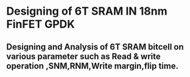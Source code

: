 # Designing of 6T SRAM IN 18nm FinFET GPDK
## Designing and Analysis of 6T SRAM bitcell on various parameter such as Read & write operation ,SNM,RNM,Write margin,flip time.
